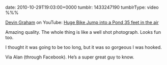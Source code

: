 date: 2010-10-29T19:03:00+0000
tumblr: 1433247190
tumblrType: video
%%%

[Devin Graham](http://youtube.com/user/devinsupertramp) on YouTube: [Huge Bike Jump into a Pond 35 feet in the air](http://www.youtube.com/watch?v=B3GribQCg6c)

Amazing quality. The whole thing is like a well shot photograph. Looks fun too.

I thought it was going to be too long, but it was so gorgeous I was hooked.

Via Alan (through Facebook). He’s a super great guy to know.

